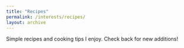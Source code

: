 ```yaml
---
title: "Recipes"
permalink: /interests/recipes/
layout: archive
---
```


Simple recipes and cooking tips I enjoy. Check back for new additions! 